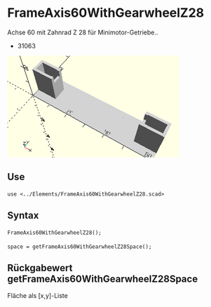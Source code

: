 # FrameAxis60WithGearwheelZ28
Achse 60 mit Zahnrad Z 28 für Minimotor-Getriebe..
- 31063

![FrameAxis60WithGearwheelZ28](../../images/FrameAxis60WithGearwheelZ28.png)

## Use
```
use <../Elements/FrameAxis60WithGearwheelZ28.scad>
```

## Syntax
```
FrameAxis60WithGearwheelZ28();

space = getFrameAxis60WithGearwheelZ28Space();
```

## Rückgabewert getFrameAxis60WithGearwheelZ28Space
Fläche als \[x,y]-Liste